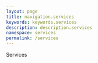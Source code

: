 ```yaml
---
layout: page
title: navigation.services
keywords: keywords.services
description: description.services
namespace: services
permalink: /services
---
```


Services
